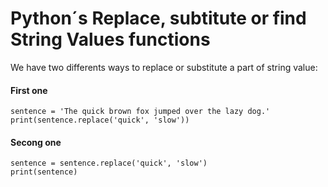 <h1>Python´s Replace, subtitute or find String Values functions</h1>

We have two differents ways to replace or substitute a part of string value:

<h4>First one</h4>

    sentence = 'The quick brown fox jumped over the lazy dog.'
    print(sentence.replace('quick', 'slow'))
    
<h4>Secong one</h4>

    sentence = sentence.replace('quick', 'slow') 
    print(sentence)

